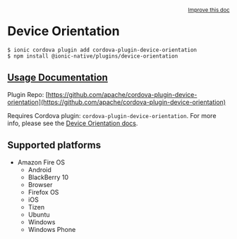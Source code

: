 <a style="float:right;font-size:12px;" href="http://github.com/danielsogl/awesome-cordova-plugins/edit/master/src/@awesome-cordova-plugins/plugins/device-orientation/index.ts#L36">
  Improve this doc
</a>

# Device Orientation

```
$ ionic cordova plugin add cordova-plugin-device-orientation
$ npm install @ionic-native/plugins/device-orientation
```

## [Usage Documentation](https://ionicframework.com/docs/native/device-orientation/)

Plugin Repo: [https://github.com/apache/cordova-plugin-device-orientation](https://github.com/apache/cordova-plugin-device-orientation)

Requires Cordova plugin: `cordova-plugin-device-orientation`. For more info, please see the [Device Orientation docs](https://github.com/apache/cordova-plugin-device-orientation).

## Supported platforms

- Amazon Fire OS
  - Android
  - BlackBerry 10
  - Browser
  - Firefox OS
  - iOS
  - Tizen
  - Ubuntu
  - Windows
  - Windows Phone
  


